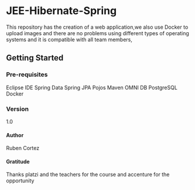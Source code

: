 # JEE-Hibernate-Spring
This repository has the creation of a web application,we also use Docker to upload images and there are no problems using different types of operating systems and it is compatible with all team members,

## Getting Started

### Pre-requisites
Eclipse IDE
Spring Data
Spring JPA
Pojos
Maven
OMNI DB
PostgreSQL
Docker

### Version
1.0

#### Author
Ruben Cortez

#### Gratitude
Thanks platzi and the teachers for the course and accenture for the opportunity
